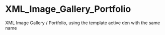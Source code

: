 XML_Image_Gallery_Portfolio
===========================

XML Image Gallery / Portfolio, using the template active den with the same name